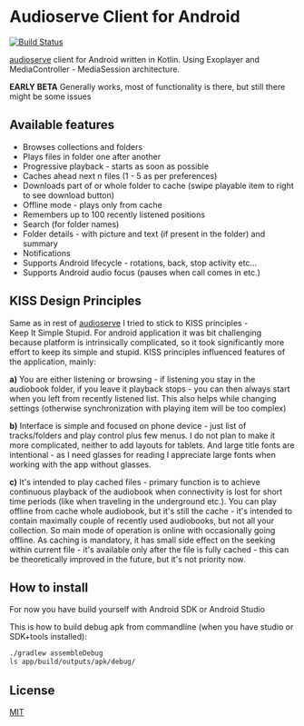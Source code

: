 Audioserve Client for Android
============================
[![Build Status](https://travis-ci.org/izderadicka/audioserve-android.svg?branch=master)](https://travis-ci.org/izderadicka/audioserve-android)

[audioserve](https://github.com/izderadicka/audioserve) client for Android written in Kotlin.
Using Exoplayer and MediaController - MediaSession architecture.

**EARLY BETA**  Generally works, most of functionality is there, but still there might be some issues



Available features
------------------

* Browses collections and folders
* Plays files in folder one after another
* Progressive playback - starts as soon as possible
* Caches ahead next n files (1 - 5 as per preferences)
* Downloads part of or whole folder to cache (swipe playable item to right to see download button)
* Offline mode - plays only from cache
* Remembers up to 100 recently listened positions
* Search (for folder names)
* Folder details - with picture and text (if present in the folder) and summary
* Notifications
* Supports Android lifecycle - rotations, back, stop activity etc...
* Supports Android audio focus (pauses when call comes in etc.)


KISS Design Principles
-----------------

Same as in rest of [audioserve](https://github.com/izderadicka/audioserve) I tried to stick to KISS principles -  
Keep It Simple Stupid.
For android application it was bit challenging because platform is intrinsically complicated,
so it took significantly more effort to keep its simple and stupid.
KISS principles influenced features of the application, mainly:

**a)** You are either listening or browsing - if listening you stay in the audiobook folder, if 
you leave it playback stops - you can then always start when you left from recently 
listened list. This also helps while changing settings (otherwise 
synchronization with playing item will be too complex)
    
**b)** Interface is simple and focused on phone device - just list of tracks/folders and play control plus few menus. 
I do not plan to make it more complicated, neither to add layouts for tablets. 
And large title fonts are intentional - as I need glasses for reading I appreciate large fonts 
when working with the app without glasses.

**c)** It's intended to play cached files - primary function is to achieve continuous 
playback of the audiobook when connectivity is lost for short time periods (like
when traveling in the underground etc.).  You can play offline from cache whole audiobook,
but it's still the cache -  it's intended to contain maximally couple of recently used audiobooks, 
but not all your collection. So main mode of operation is online with occasionally going offline.
As caching is mandatory, it has small side effect on the seeking within current file - it's 
available only after the file is fully cached - this can be theoretically improved in the future,
but it's not priority now.


How to install
--------------

For now you have build yourself with Android SDK or Android Studio

This is how to build debug apk from commandline (when you have studio or SDK+tools installed):
```bash
./gradlew assembleDebug
ls app/build/outputs/apk/debug/

```

License
-------

[MIT](https://opensource.org/licenses/MIT) 